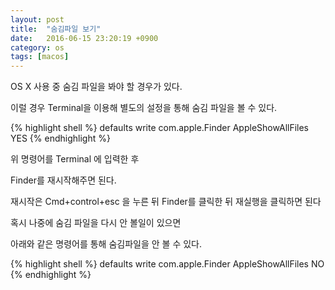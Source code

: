 ```yaml
---
layout: post
title:  "숨김파일 보기"
date:   2016-06-15 23:20:19 +0900
category: os
tags: [macos]
---
```


OS X 사용 중 숨김 파일을 봐야 할 경우가 있다.

이럴 경우 Terminal을 이용해 별도의 설정을 통해 숨김 파일을 볼 수 있다.

{% highlight shell %}
  defaults write com.apple.Finder AppleShowAllFiles YES
{% endhighlight %}

위 명령어를 Terminal 에 입력한 후

Finder를 재시작해주면 된다.

재시작은 Cmd+control+esc 을 누른 뒤 Finder를 클릭한 뒤 재실행을 클릭하면 된다

혹시 나중에 숨김 파일을 다시 안 볼일이 있으면

아래와 같은 명령어를 통해 숨김파일을 안 볼 수 있다.

{% highlight shell %}
  defaults write com.apple.Finder AppleShowAllFiles NO
{% endhighlight %}
